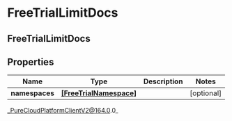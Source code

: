 # FreeTrialLimitDocs

## FreeTrialLimitDocs

## Properties

|Name | Type | Description | Notes|
|------------ | ------------- | ------------- | -------------|
| **namespaces** | [**[FreeTrialNamespace]**](FreeTrialNamespace) |  | [optional] |



_PureCloudPlatformClientV2@164.0.0_
